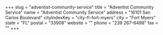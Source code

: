 +++
slug = "adventist-community-service"
title = "Adventist Community Service"
name = "Adventist Community Service"
address = "16101 San Carlos Boulevard"
cityIndexKey = "city-fl-fort-myers"
city = "Fort Myers"
state = "FL"
postal = "33908"
website = ""
phone = "239 267-6498"
fax = ""
+++
